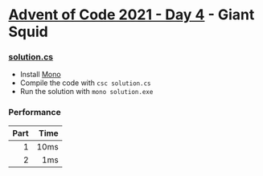 # [Advent of Code 2021 - Day 4](https://adventofcode.com/2021/day/4) - Giant Squid

### [solution.cs](./solution.cs)
- Install [Mono](https://www.mono-project.com/)
- Compile the code with `csc solution.cs`
- Run the solution with `mono solution.exe`

### Performance

| Part | Time |
| ---: | ---: |
|    1 | 10ms |
|    2 |  1ms |
